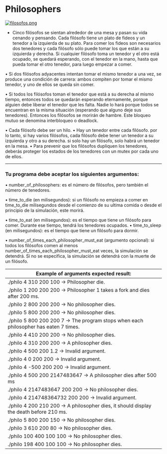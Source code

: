 # Philosophers
[![filosofos.png](https://i.postimg.cc/TwWKnDPc/filosofos.png)](https://postimg.cc/XG4NbXdZ)
- Cinco filósofos se sientan alrededor de una mesa y pasan su vida cenando y pensando. Cada filósofo tiene un plato de fideos y un tenedor a la izquierda de su plato. Para comer los fideos son necesarios dos tenedores y cada filósofo sólo puede tomar los que están a su izquierda y derecha. Si cualquier filósofo toma un tenedor y el otro está ocupado, se quedará esperando, con el tenedor en la mano, hasta que pueda tomar el otro tenedor, para luego empezar a comer.

• Si dos filósofos adyacentes intentan tomar el mismo tenedor a una vez, se produce una condición de carrera: ambos compiten por tomar el mismo tenedor, y uno de ellos se queda sin comer.

• Si todos los filósofos toman el tenedor que está a su derecha al mismo tiempo, entonces todos se quedarán esperando eternamente, porque alguien debe liberar el tenedor que les falta. Nadie lo hará porque todos se encuentran en la misma situación (esperando que alguno deje sus tenedores). Entonces los filósofos se morirán de hambre. Este bloqueo mutuo se denomina interbloqueo o deadlock.

• Cada filósofo debe ser un hilo.
• Hay un tenedor entre cada filósofo. por lo tanto, si hay varios filósofos, cada filósofo
debe tener un tenedor a su izquierda y otro a su derecha. si solo hay un filósofo,
solo habrá un tenedor en la mesa.
• Para prevenir que los filósofos dupliquen los tenedores, deberás proteger los estados
de los tenedores con un mutex por cada uno de ellos.

---
<div align="left">
  <h3>Tu programa debe aceptar los siguientes argumentos:</h3>
  <div>

• number_of_philosophers: es el número de filósofos, pero también el número
de tenedores.

• time_to_die (en milisegundos): si un filósofo no empieza a comer en time_to_die
milisegundos desde el comienzo de su ultima comida o desde el principio de la
simulación, este morirá.

• time_to_eat (en milisegundos): es el tiempo que tiene un filósofo para comer.
Durante ese tiempo, tendrá los tenedores ocupados.
• time_to_sleep (en milisegundos): es el tiempo que tiene un filósofo para
dormir.

• number_of_times_each_philosopher_must_eat (argumento opcional): si todos los filósofos comen al menos number_of_times_each_philosopher_must_eat
veces, la simulación se detendrá. Si no se especifica, la simulación se detendrá
con la muerte de un filósofo.

| Example of arguments expected result: |
|------|
| ./philo 4 310 200 100 → Philosopher die. |
| ./philo 1 200 200 200 → Philosopher 1 takes a fork and dies after 200 ms. |
| ./philo 2 800 200 200 → No philosopher dies. |
| ./philo 5 800 200 200 → No philosopher dies. |
| ./philo 5 800 200 200 7 → The program stops when each philosopher has eaten 7 times. |
| ./philo 4 410 200 200 → No philosopher dies. |
| ./philo 4 310 200 200 → A philosopher dies. |
| ./philo 4 500 200 1.2 → Invalid argument. |
| ./philo 4 0 200 200 → Invalid argument. |
| ./philo 4 -500 200 200 → Invalid argument. |
| ./philo 4 500 200 2147483647 → A philosopher dies after 500 ms |
| ./philo 4 2147483647 200 200 → No philosopher dies. |
| ./philo 4 214748364732 200 200 → Invalid argument. |
| ./philo 4 200 210 200 → A philosopher dies, it should display the death before 210 ms. |
| ./philo 5 800 200 150 → No philosopher dies. |
| ./philo 3 610 200 80 → No philosopher dies. |
| ./philo 100 400 100 100 → No philosopher dies. |
| ./philo 198 400 100 100 → No philosopher dies. |
